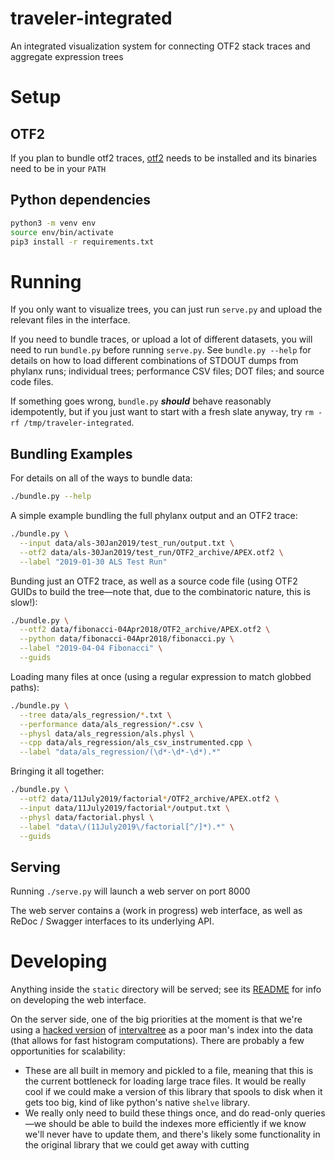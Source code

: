traveler-integrated
===================

An integrated visualization system for connecting OTF2 stack traces and
aggregate expression trees

# Setup

## OTF2
If you plan to bundle otf2 traces, [otf2](https://www.vi-hps.org/projects/score-p/)
needs to be installed and its binaries need to be in your `PATH`

## Python dependencies
```bash
python3 -m venv env
source env/bin/activate
pip3 install -r requirements.txt
```

# Running
If you only want to visualize trees, you can just run `serve.py` and upload the
relevant files in the interface.

If you need to bundle traces, or upload a lot of different datasets, you will
need to run `bundle.py` before running `serve.py`. See `bundle.py --help` for
details on how to load different combinations of STDOUT dumps from phylanx runs;
individual trees; performance CSV files; DOT files; and source code files.

If something goes wrong, `bundle.py` ***should*** behave reasonably
idempotently, but if you just want to start with a fresh slate anyway, try
`rm -rf /tmp/traveler-integrated`.

## Bundling Examples
For details on all of the ways to bundle data:
```bash
./bundle.py --help
```

A simple example bundling the full phylanx output and an OTF2 trace:
```bash
./bundle.py \
  --input data/als-30Jan2019/test_run/output.txt \
  --otf2 data/als-30Jan2019/test_run/OTF2_archive/APEX.otf2 \
  --label "2019-01-30 ALS Test Run"
```

Bunding just an OTF2 trace, as well as a source code file (using OTF2 GUIDs to
build the tree—note that, due to the combinatoric nature, this is slow!):
```bash
./bundle.py \
  --otf2 data/fibonacci-04Apr2018/OTF2_archive/APEX.otf2 \
  --python data/fibonacci-04Apr2018/fibonacci.py \
  --label "2019-04-04 Fibonacci" \
  --guids
```

Loading many files at once (using a regular expression to match globbed paths):
```bash
./bundle.py \
  --tree data/als_regression/*.txt \
  --performance data/als_regression/*.csv \
  --physl data/als_regression/als.physl \
  --cpp data/als_regression/als_csv_instrumented.cpp \
  --label "data/als_regression/(\d*-\d*-\d*).*"
```

Bringing it all together:
```bash
./bundle.py \
  --otf2 data/11July2019/factorial*/OTF2_archive/APEX.otf2 \
  --input data/11July2019/factorial*/output.txt \
  --physl data/factorial.physl \
  --label "data\/(11July2019\/factorial[^/]*).*" \
  --guids
```

## Serving
Running `./serve.py` will launch a web server on port 8000

The web server contains a (work in progress) web interface, as well as ReDoc /
Swagger interfaces to its underlying API.

# Developing
Anything inside the `static` directory will be served; see its [README](https://github.com/alex-r-bigelow/traveler-integrated/master/static/README.md) for info on developing the web interface.

On the server side, one of the big priorities at the moment is that we're using
a [hacked version](https://github.com/alex-r-bigelow/intervaltree) of [intervaltree](https://github.com/chaimleib/intervaltree)
as a poor man's index into the data (that allows for fast histogram computations).
There are probably a few opportunities for scalability:
- These are all built in memory and pickled to a file, meaning that this is the
current bottleneck for loading large trace files. It would be really cool if we
could make a version of this library that spools to disk when it gets too big,
kind of like python's native `shelve` library.
- We really only need to build these things once, and do read-only queries—we
should be able to build the indexes more efficiently if we know we'll never have
to update them, and there's likely some functionality in the original library
that we could get away with cutting
